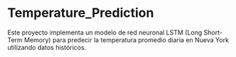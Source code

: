 # Temperature_Prediction
Este proyecto implementa un modelo de red neuronal LSTM (Long Short-Term Memory) para predecir la temperatura promedio diaria en Nueva York utilizando datos históricos.

